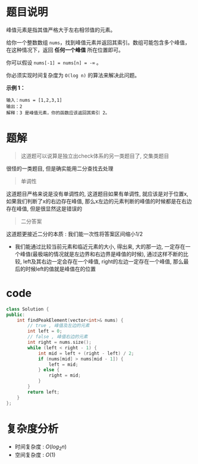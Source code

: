 # 题目说明

峰值元素是指其值严格大于左右相邻值的元素。

给你一个整数数组 `nums`，找到峰值元素并返回其索引。数组可能包含多个峰值，在这种情况下，返回 **任何一个峰值** 所在位置即可。

你可以假设 `nums[-1] = nums[n] = -∞` 。

你必须实现时间复杂度为 `O(log n)` 的算法来解决此问题。

**示例 1：**

```
输入：nums = [1,2,3,1]
输出：2
解释：3 是峰值元素，你的函数应该返回其索引 2。
```

# 题解

> 这道题可以说算是独立出check体系的另一类题目了, 交集类题目

很怪的一类题目, 但是确实能用二分查找去处理

> 单调性

这道题目严格来说是没有单调性的, 这道题目如果有单调性, 就应该是对于位置x, 如果我们判断了x的右边存在峰值, 那么x左边的元素判断的峰值的时候都是在右边存在峰值, 但是很显然这是错误的

> 二分答案

这道题更接近二分的本质 : 我们能一次性将答案区间缩小1/2
- 我们能通过比较当前元素和临近元素的大小, 得出来, 大的那一边, 一定存在一个峰值(最极端的情况就是左边界和右边界是峰值的时候), 通过这样不断的比较, left及其右边一定会存在一个峰值, right的左边一定存在一个峰值, 那么最后的时候left的值就是峰值在的位置
# code

```cpp
class Solution {
public:
    int findPeakElement(vector<int>& nums) {
        // true , 峰值及左边的元素
        int left = 0;
        // false , 峰值右边的元素
        int right = nums.size();
        while (left < right - 1) {
            int mid = left + (right - left) / 2;
            if (nums[mid] > nums[mid - 1]) {
                left = mid;
            } else {
                right = mid;
            }
        }
        return left;
    }
};
```

# 复杂度分析 

- 时间复杂度 : $O(log_2n)$
- 空间复杂度 : $O(1)$